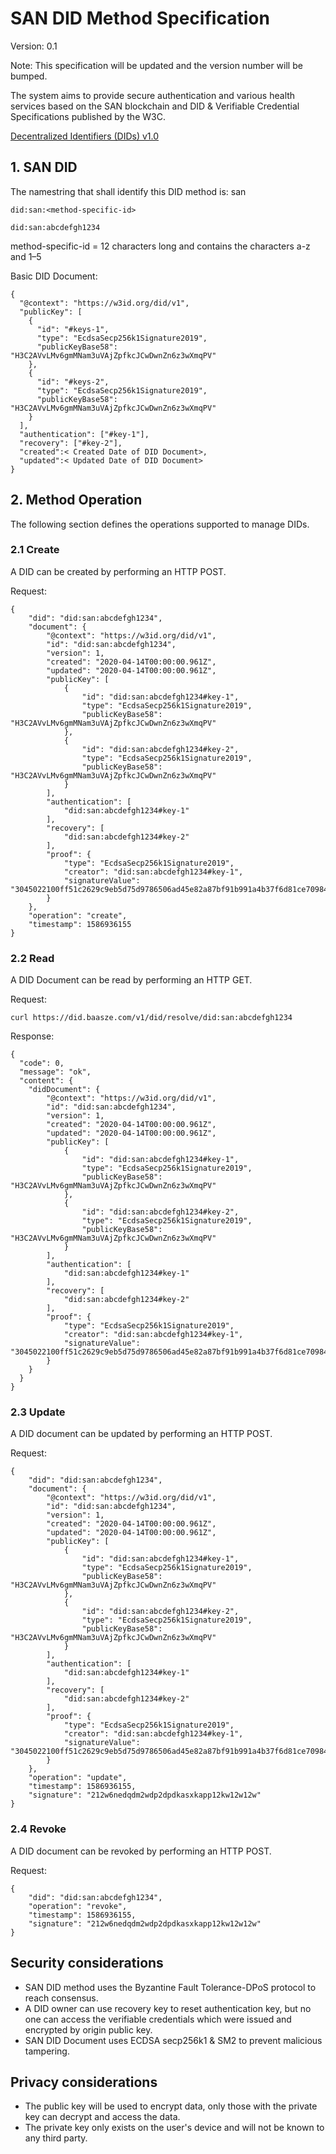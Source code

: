 # SAN DID Method Specification

Version: 0.1

Note: This specification will be updated and the version number will be bumped.

The system aims to provide secure authentication and various health services based on the SAN blockchain and DID & Verifiable Credential Specifications published by the W3C.

[Decentralized Identifiers (DIDs) v1.0](https://w3c.github.io/did-core/#interoperability-registries)

## 1. SAN DID

The namestring that shall identify this DID method is: san

```
did:san:<method-specific-id>

did:san:abcdefgh1234
```

method-specific-id = 12 characters long and contains the characters a-z and 1–5

Basic DID Document:

```
{
  "@context": "https://w3id.org/did/v1",
  "publicKey": [
    {
      "id": "#keys-1",
      "type": "EcdsaSecp256k1Signature2019",
      "publicKeyBase58": "H3C2AVvLMv6gmMNam3uVAjZpfkcJCwDwnZn6z3wXmqPV"
    },
    {
      "id": "#keys-2",
      "type": "EcdsaSecp256k1Signature2019",
      "publicKeyBase58": "H3C2AVvLMv6gmMNam3uVAjZpfkcJCwDwnZn6z3wXmqPV"
    }
  ],
  "authentication": ["#key-1"],
  "recovery": ["#key-2"],
  "created":< Created Date of DID Document>,
  "updated":< Updated Date of DID Document>
}
```

## 2. Method Operation

The following section defines the operations supported to manage DIDs.


### 2.1 Create

A DID can be created by performing an HTTP POST.

Request:

```
{
    "did": "did:san:abcdefgh1234",
    "document": {
        "@context": "https://w3id.org/did/v1",
        "id": "did:san:abcdefgh1234",
        "version": 1,
        "created": "2020-04-14T00:00:00.961Z",
        "updated": "2020-04-14T00:00:00.961Z",
        "publicKey": [
            {
                "id": "did:san:abcdefgh1234#key-1",
                "type": "EcdsaSecp256k1Signature2019",
                "publicKeyBase58": "H3C2AVvLMv6gmMNam3uVAjZpfkcJCwDwnZn6z3wXmqPV"
            },
            {
                "id": "did:san:abcdefgh1234#key-2",
                "type": "EcdsaSecp256k1Signature2019",
                "publicKeyBase58": "H3C2AVvLMv6gmMNam3uVAjZpfkcJCwDwnZn6z3wXmqPV"
            }
        ],
        "authentication": [
            "did:san:abcdefgh1234#key-1"
        ],
        "recovery": [
            "did:san:abcdefgh1234#key-2"
        ],
        "proof": {
            "type": "EcdsaSecp256k1Signature2019",
            "creator": "did:san:abcdefgh1234#key-1",
            "signatureValue": "3045022100ff51c2629c9eb5d75d9786506ad45e82a87bf91b991a4b37f6d81ce70984220302201f4aa4f609a7ff96de190db68a25603fc849f1098d3f506098dc79af826b4a67"
        }
    },
    "operation": "create",
    "timestamp": 1586936155
}
```

### 2.2 Read

A DID Document can be read by performing an HTTP GET.

Request:

```
curl https://did.baasze.com/v1/did/resolve/did:san:abcdefgh1234
```

Response:

```
{
  "code": 0,
  "message": "ok",
  "content": {
    "didDocument": {
        "@context": "https://w3id.org/did/v1",
        "id": "did:san:abcdefgh1234",
        "version": 1,
        "created": "2020-04-14T00:00:00.961Z",
        "updated": "2020-04-14T00:00:00.961Z",
        "publicKey": [
            {
                "id": "did:san:abcdefgh1234#key-1",
                "type": "EcdsaSecp256k1Signature2019",
                "publicKeyBase58": "H3C2AVvLMv6gmMNam3uVAjZpfkcJCwDwnZn6z3wXmqPV"
            },
            {
                "id": "did:san:abcdefgh1234#key-2",
                "type": "EcdsaSecp256k1Signature2019",
                "publicKeyBase58": "H3C2AVvLMv6gmMNam3uVAjZpfkcJCwDwnZn6z3wXmqPV"
            }
        ],
        "authentication": [
            "did:san:abcdefgh1234#key-1"
        ],
        "recovery": [
            "did:san:abcdefgh1234#key-2"
        ],
        "proof": {
            "type": "EcdsaSecp256k1Signature2019",
            "creator": "did:san:abcdefgh1234#key-1",
            "signatureValue": "3045022100ff51c2629c9eb5d75d9786506ad45e82a87bf91b991a4b37f6d81ce70984220302201f4aa4f609a7ff96de190db68a25603fc849f1098d3f506098dc79af826b4a67"
        }
    }
  }
}
```

### 2.3 Update

A DID document can be updated by performing an HTTP POST.

Request:

```
{
    "did": "did:san:abcdefgh1234",
    "document": {
        "@context": "https://w3id.org/did/v1",
        "id": "did:san:abcdefgh1234",
        "version": 1,
        "created": "2020-04-14T00:00:00.961Z",
        "updated": "2020-04-14T00:00:00.961Z",
        "publicKey": [
            {
                "id": "did:san:abcdefgh1234#key-1",
                "type": "EcdsaSecp256k1Signature2019",
                "publicKeyBase58": "H3C2AVvLMv6gmMNam3uVAjZpfkcJCwDwnZn6z3wXmqPV"
            },
            {
                "id": "did:san:abcdefgh1234#key-2",
                "type": "EcdsaSecp256k1Signature2019",
                "publicKeyBase58": "H3C2AVvLMv6gmMNam3uVAjZpfkcJCwDwnZn6z3wXmqPV"
            }
        ],
        "authentication": [
            "did:san:abcdefgh1234#key-1"
        ],
        "recovery": [
            "did:san:abcdefgh1234#key-2"
        ],
        "proof": {
            "type": "EcdsaSecp256k1Signature2019",
            "creator": "did:san:abcdefgh1234#key-1",
            "signatureValue": "3045022100ff51c2629c9eb5d75d9786506ad45e82a87bf91b991a4b37f6d81ce70984220302201f4aa4f609a7ff96de190db68a25603fc849f1098d3f506098dc79af826b4a67"
        }
    },
    "operation": "update",
    "timestamp": 1586936155,
    "signature": "212w6nedqdm2wdp2dpdkasxkapp12kw12w12w"
}
```

### 2.4 Revoke
A DID document can be revoked by performing an HTTP POST.

Request:

```
{
    "did": "did:san:abcdefgh1234",
    "operation": "revoke",
    "timestamp": 1586936155,
    "signature": "212w6nedqdm2wdp2dpdkasxkapp12kw12w12w"
}
```

## Security considerations

* SAN DID method uses the Byzantine Fault Tolerance-DPoS protocol to reach consensus.
* A DID owner can use recovery key to reset authentication key, but no one can access the verifiable credentials which were issued and encrypted by origin public key.
* SAN DID Document uses ECDSA secp256k1 & SM2 to prevent malicious tampering.

## Privacy considerations

* The public key will be used to encrypt data, only those with the private key can decrypt and access the data.
* The private key only exists on the user's device and will not be known to any third party.
